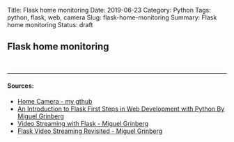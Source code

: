 Title: Flask home monitoring
Date: 2019-06-23
Category: Python
Tags: python, flask, web, camera
Slug: flask-home-monitoring
Summary: Flask home monitoring
Status: draft


## Flask home monitoring


<br>

----------------
#### Sources:
* [Home Camera - my gthub](https://github.com/TobKed/home_camera)
* [An Introduction to Flask First Steps in Web Development with Python By Miguel Grinberg](http://shop.oreilly.com/product/0636920034797.do)
* [Video Streaming with Flask - Miguel Grinberg](https://blog.miguelgrinberg.com/post/video-streaming-with-flask)
* [Flask Video Streaming Revisited - Miguel Grinberg](https://blog.miguelgrinberg.com/post/flask-video-streaming-revisited)
